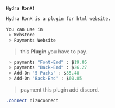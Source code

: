 **```Hydra RonX!```**

```css
Hydra RonX is a plugin for html website.

You can use in
 > Webstore
 > Payments Website
```

> this **Plugin** you have to pay.
```py
 > payments "Font-End" : $19.85
 > payments "Back-End" : $26.27
 > Add-On "5 Packs" : $35.48
 > Add-On "Back-End" : $60.85
```

> payment this plugin add discord.
```css
.connect nizuconnect
```
